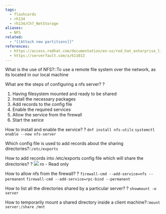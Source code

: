 ```yaml
---
tags:
  - flashcards
  - rh134
  - rh134/Ch7_NetStorage
aliases:
  - NFS
related:
  - "[[Attach new partitions]]"
references:
  - https://access.redhat.com/documentation/en-us/red_hat_enterprise_linux/6/html/security_guide/sect-security_guide-securing_nfs-do_not_use_the_no_root_squash_option
  - https://serverfault.com/a/611013
---
```

What is the use of NFS?::To use a remote file system over the network, as its located in our local machine

What are the steps of configuring a nfs server?
?
1. Having filesystem mounted and ready to be shared
2. Install the necessary packages
3. Add records to the config file
4. Enable the required services
5. Allow the service from the firewall
6. Start the serice

How to install and enable the service?
?
`dnf install nfs-utils`
`systemctl enable --now nfs-server`

Which config file is used to add records about the sharing directories?::`/etc/exports`

How to add records into /etc/exports config file which will share the directories?
?
![](https://i.imgur.com/beLwGKh.png)
ro - Read only

How to allow nfs from the firewall?
?
`firewall-cmd --add-service=nfs --permanent`
`firewall-cmd --add-service=rpc-bind --permanent`

How to list all the directories shared by a particular server?
?
`showmount -e server`

How to temporarily mount a shared directory inside a client machine?::`mount server:/share /mnt`

